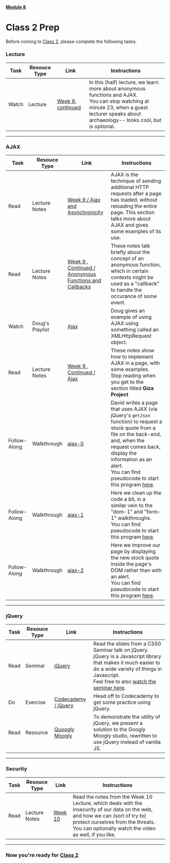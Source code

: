 #### [Module 8](../..)

# Class 2 Prep

Before coming to [Class 2](../class2), please complete the following tasks:

### Lecture
Task | Resouce Type | Link | Instructions
-----|------|------|------
Watch | Lecture | <a href="https://www.youtube.com/watch?v=l9gEGB0eOps" target="_blank">Week 9, continued</a> | In this (half) lecture, we learn more about anonymous functions and AJAX. <br>You can stop watching at minute 23, when a guest lecturer speaks about archaeology-- looks cool, but is optional.</br>

***

### AJAX
Task | Resouce Type | Link | Instructions
-----|------|------|------
Read | Lecture Notes | <a href="http://cdn.cs50.net/2015/fall/lectures/9/m/notes9m/notes9m.html#ajax_and_asynchronicity" target="_blank">Week 9 / Ajax and Asynchronicity</a> | AJAX is the technique of sending additional HTTP requests after a page has loaded, without reloading the entire page. This section talks more about AJAX and gives some examples of its use.
Read | Lecture Notes | <a href="http://cdn.cs50.net/2015/fall/lectures/9/w/notes9w/notes9w.html#anonymous_functions_and_callbacks" target="_blank">Week 9 , Continued / Anonymous Functions and Callbacks</a> | These notes talk briefly about the concept of an anonymous function, which in certain contexts might be used as a "callback" to handle the occurance of some event.
Watch | Doug's Playlist | <a href="https://www.youtube.com/watch?v=FtefVGIgAfA&list=PLhQjrBD2T383ql2IPhxwnJqu1EjcMXulK&index=3" target="_blank">Ajax</a> | Doug gives an example of using AJAX using something called an XMLHttpRequest object.
Read | Lecture Notes | <a href="http://cdn.cs50.net/2015/fall/lectures/9/w/notes9w/notes9w.html#ajax" target="_blank">Week 9 , Continued / Ajax</a> | These notes show how to implement AJAX in a page, with some examples. <br>Stop reading when you get to the section titled **Giza Project**</br>
Follow-Along | Walkthrough | <a href="https://www.youtube.com/watch?v=gKupwkz8ZBo&list=PLhQjrBD2T382FjybRNOXyEdsjP9CNKJgb&index=1" target="_blank">ajax-0</a> | David writes a page that uses AJAX (via jQuery's `getJson` function) to request a stock quote from a file on the back-end, and, when the request comes back, display the information as an alert.<br>You can find pseudocode to start this program <a href="../../../../../../helpful-resources/modules/module-8.html#class-2-task-ajax-0" target="_blank">here</a>.
Follow-Along | Walkthrough | <a href="https://www.youtube.com/watch?v=fHuy443Gm-Y&index=2&list=PLhQjrBD2T382FjybRNOXyEdsjP9CNKJgb" target="_blank">ajax-1</a> | Here we clean up the code a bit, in a similar vein to the "dom-1" and "form-1" walkthroughs.<br>You can find pseudocode to start this program <a href="../../../../../../helpful-resources/modules/module-8.html#class-2-task-ajax-1" target="_blank">here</a>.
Follow-Along | Walkthrough | <a href="https://www.youtube.com/watch?v=HGVqC6hlqFI&index=3&list=PLhQjrBD2T382FjybRNOXyEdsjP9CNKJgb" target="_blank">ajax-2</a> | Here we improve our page by displaying the new stock quote inside the page's DOM rather than with an alert.<br>You can find pseudocode to start this program <a href="../../../../../../helpful-resources/modules/module-8.html#class-2-task-ajax-2" target="_blank">here</a>.


***

### jQuery
Task | Resouce Type | Link | Instructions
-----|------|------|------
Read | Seminar | <a href="http://cdn.cs50.net/2012/fall/seminars/jquery/jquery.pdf" target="_blank">jQuery</a> | Read the slides from a CS50 Seminar talk on jQuery. jQuery is a Javascript library that makes it much easier to do a wide variety of things in Javascript. <br> Feel free to also <a href="http://cs50.tv/2012/fall/seminars/jquery/jquery-720p.mp4">watch the seminar here</a>.
Do | Exercise | [Codecademy / jQuery](../exercises/codecademy-jquery) | Head off to Codecademy to get some practice using jQuery.
Read | Resource | [Quoogly Moogly](../resources/quooglymoogly) | To demonstrate the utility of jQuery, we present a solution to the Googly Moogly studio, rewritten to use jQuery instead of vanilla JS.

***

### Security
Task | Resouce Type | Link | Instructions
-----|------|------|------
Read | Lecture Notes | <a href="http://cdn.cs50.net/2015/fall/lectures/10/m/notes10m/notes10m.html" target="_blank">Week 10</a> | Read the notes from the Week 10 Lecture, which deals with the insecurity of our data on the web, and how we can (sort of try to) protect ourselves from the threats. You can optionally watch the video as well, if you like. |

***


### Now you're ready for [Class 2](../class2)
